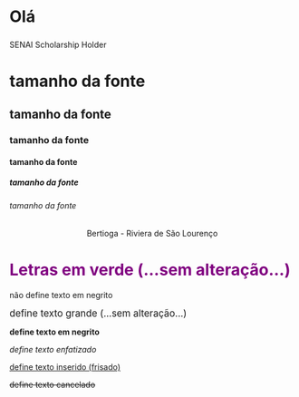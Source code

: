 <h1>Olá</h1>
<h5></h5>SENAI Scholarship Holder</>

<h1>tamanho da fonte</h1>
<h2>tamanho da fonte</h2>
<h3>tamanho da fonte</h3>
<h4>tamanho da fonte</h4>
<h5>tamanho da fonte</h5> 
<h6>tamanho da fonte</h6>

 <p align = center>Bertioga - Riviera de São Lourenço</p>
 <font color= "purple"><h1>Letras em verde (...sem alteração...)</h1></font>

<p>não define texto em negrito</p>

<big>define texto grande (...sem alteração...)</big>

<b> define texto em negrito </b>

<em>define texto enfatizado</em>

<ins>define texto inserido (frisado)</ins>

<del>define texto cancelado</del>
